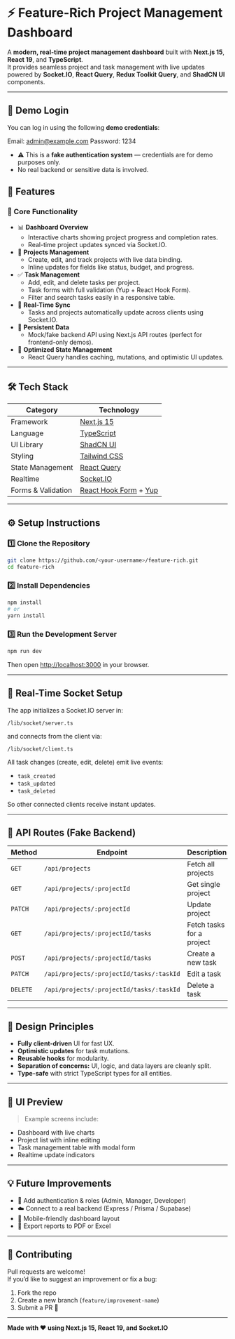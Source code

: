 # ⚡ Feature-Rich Project Management Dashboard

A **modern, real-time project management dashboard** built with **Next.js 15**, **React 19**, and **TypeScript**.  
It provides seamless project and task management with live updates powered by **Socket.IO**, **React Query**, **Redux Toolkit Query**, and **ShadCN UI** components.

---

## 🔑 Demo Login

You can log in using the following **demo credentials**:

Email: admin@example.com
Password: 1234

- ⚠️ This is a **fake authentication system** — credentials are for demo purposes only.
- No real backend or sensitive data is involved.

## 🚀 Features

### 🧩 Core Functionality

- 📊 **Dashboard Overview**
  - Interactive charts showing project progress and completion rates.
  - Real-time project updates synced via Socket.IO.
- 📁 **Projects Management**
  - Create, edit, and track projects with live data binding.
  - Inline updates for fields like status, budget, and progress.
- ✅ **Task Management**
  - Add, edit, and delete tasks per project.
  - Task forms with full validation (Yup + React Hook Form).
  - Filter and search tasks easily in a responsive table.
- 🔄 **Real-Time Sync**
  - Tasks and projects automatically update across clients using Socket.IO.
- 💾 **Persistent Data**
  - Mock/fake backend API using Next.js API routes (perfect for frontend-only demos).
- 🧠 **Optimized State Management**
  - React Query handles caching, mutations, and optimistic UI updates.

---

## 🛠️ Tech Stack

| Category           | Technology                                                                             |
| ------------------ | -------------------------------------------------------------------------------------- |
| Framework          | [Next.js 15](https://nextjs.org)                                                       |
| Language           | [TypeScript](https://www.typescriptlang.org/)                                          |
| UI Library         | [ShadCN UI](https://ui.shadcn.com)                                                     |
| Styling            | [Tailwind CSS](https://tailwindcss.com)                                                |
| State Management   | [React Query](https://tanstack.com/query)                                              |
| Realtime           | [Socket.IO](https://socket.io)                                                         |
| Forms & Validation | [React Hook Form](https://react-hook-form.com) + [Yup](https://github.com/jquense/yup) |

---

## ⚙️ Setup Instructions

### 1️⃣ Clone the Repository

```bash
git clone https://github.com/<your-username>/feature-rich.git
cd feature-rich
```

### 2️⃣ Install Dependencies

```bash
npm install
# or
yarn install
```

### 3️⃣ Run the Development Server

```bash
npm run dev
```

Then open [http://localhost:3000](http://localhost:3000) in your browser.

---

## 🔌 Real-Time Socket Setup

The app initializes a Socket.IO server in:

```
/lib/socket/server.ts
```

and connects from the client via:

```
/lib/socket/client.ts
```

All task changes (create, edit, delete) emit live events:

- `task_created`
- `task_updated`
- `task_deleted`

So other connected clients receive instant updates.

---

## 🧩 API Routes (Fake Backend)

| Method   | Endpoint                                 | Description               |
| -------- | ---------------------------------------- | ------------------------- |
| `GET`    | `/api/projects`                          | Fetch all projects        |
| `GET`    | `/api/projects/:projectId`               | Get single project        |
| `PATCH`  | `/api/projects/:projectId`               | Update project            |
| `GET`    | `/api/projects/:projectId/tasks`         | Fetch tasks for a project |
| `POST`   | `/api/projects/:projectId/tasks`         | Create a new task         |
| `PATCH`  | `/api/projects/:projectId/tasks/:taskId` | Edit a task               |
| `DELETE` | `/api/projects/:projectId/tasks/:taskId` | Delete a task             |

---

## 🧠 Design Principles

- **Fully client-driven** UI for fast UX.
- **Optimistic updates** for task mutations.
- **Reusable hooks** for modularity.
- **Separation of concerns:** UI, logic, and data layers are cleanly split.
- **Type-safe** with strict TypeScript types for all entities.

---

## 🌈 UI Preview

> Example screens include:

- Dashboard with live charts
- Project list with inline editing
- Task management table with modal form
- Realtime update indicators

---

## 💡 Future Improvements

- 🔐 Add authentication & roles (Admin, Manager, Developer)
- ☁️ Connect to a real backend (Express / Prisma / Supabase)
- 📱 Mobile-friendly dashboard layout
- 🧾 Export reports to PDF or Excel

---

## 🤝 Contributing

Pull requests are welcome!  
If you’d like to suggest an improvement or fix a bug:

1. Fork the repo
2. Create a new branch (`feature/improvement-name`)
3. Submit a PR 🎉

---

**Made with ❤️ using Next.js 15, React 19, and Socket.IO**
